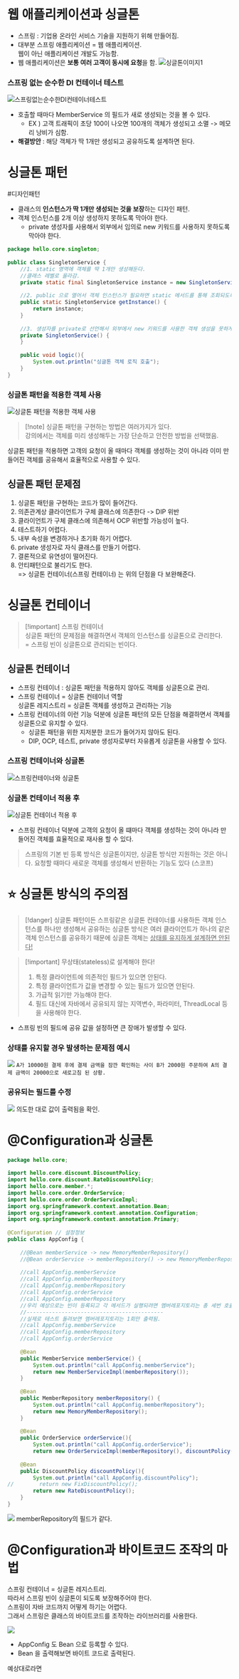 # 웹 애플리케이션과 싱글톤
- 스프링 : 기업용 온라인 서비스 기술을 지원하기 위해 만들어짐.
- 대부분 스프링 애플리케이션 = 웹 애플리케이션.<br>
  웹이 아닌 애플리케이션 개발도 가능함.
- 웹 애플리케이션은 **보통 여러 고객이 동시에 요청**을 함.
![싱글톤이미지1](https://i.imgur.com/7cvAhak.png)

### 스프링 없는 순수한 DI 컨테이너 테스트
![스프링없는순수한DI컨테이너테스트](https://i.imgur.com/GNuv0T6.png)
- 호출할 때마다 MemberService 의 필드가 새로 생성되는 것을 볼 수 있다.
	- EX ) 고객 트래픽이 초당 100이 나오면 100개의 객체가 생성되고 소멸 -> 메모리 낭비가 심함.
- **해결방안** : 해당 객체가 딱 1개만 생성되고 공유하도록 설계하면 된다.

# 싱글톤 패턴
#디자인패턴
- 클래스의 **인스턴스가 딱 1개만 생성되는 것을 보장**하는 디자인 패턴.
- 객체 인스턴스를 2개 이상 생성하지 못하도록 막아야 한다.
	- private 생성자를 사용해서 외부에서 임의로 new 키워드를 사용하지 못하도록 막아야 한다.

```java
package hello.core.singleton;  
  
public class SingletonService {  
    //1. static 영역에 객체를 딱 1개만 생성해둔다.
    //클래스 레벨로 올라감.
    private static final SingletonService instance = new SingletonService();  
  
    //2. public 으로 열어서 객체 인스턴스가 필요하면 static 메서드를 통해 조회되도록 허용한다.  
    public static SingletonService getInstance() {  
        return instance;  
    }  
  
    //3. 생성자를 private로 선언해서 외부에서 new 키워드를 사용한 객체 생성을 못하게 막는다.  
    private SingletonService() {  
    } 
     
    public void logic(){  
        System.out.println("싱글톤 객체 로직 호출");  
    }  
}
```

### 싱글톤 패턴을 적용한 객체 사용
![싱글톤 패턴을 적용한 객체 사용](https://i.imgur.com/k6mSVoj.png)

>[!note] 싱글톤 패턴을 구현하는 방법은 여러가지가 있다.<br>
>강의에서는 객체를 미리 생성해두는 가장 단순하고 안전한 방법을 선택했음.

싱글톤 패턴을 적용하면 고객의 요청이 올 때마다 객체를 생성하는 것이 아니라 이미 만들어진 객체를 공유해서 효율적으로 사용할 수 있다.

## 싱글톤 패턴 문제점  
 1. 싱글톤 패턴을 구현하는 코드가 많이 들어간다.  
 2. 의존관계상 클라이언트가 구체 클래스에 의존한다 -> DIP 위반 
 3. 클라이언트가 구체 클래스에 의존해서 OCP 위반할 가능성이 높다.  
 4. 테스트하기 어렵다.  
 5. 내부 속성을 변경하거나 초기화 하기 어렵다.  
 6. private 생성자로 자식 클래스를 만들기 어렵다.  
 7. 결론적으로 유연성이 떨어진다.  
 8. 안티패턴으로 불리기도 한다.  
 => 싱글톤 컨테이너(스프링 컨테이너) 는 위의 단점을 다 보완해준다.  

# 싱글톤 컨테이너
>[!important] 스프링 컨테이너 <br>
>싱글톤 패턴의 문제점을 해결하면서 객체의 인스턴스를 싱글톤으로 관리한다.<br>
> = 스프링 빈이 싱글톤으로 관리되는 빈이다.

## 싱글톤 컨테이너
- 스프링 컨테이너 : 싱글톤 패턴을 적용하지 않아도 객체를 싱글톤으로 관리.
- 스프링 컨테이너 = 싱글톤 컨테이너 역할 <br>
  싱글톤 레지스트리 = 싱글톤 객체를 생성하고 관리하는 기능
- 스프링 컨테이너의 이런 기능 덕분에 싱글톤 패턴의 모든 단점을 해결하면서 객체를 싱글톤으로 유지할 수 있다.
	- 싱글톤 패턴을 위한 지저분한 코드가 들어가지 않아도 된다.
	- DIP, OCP, 테스트, private 생성자로부터 자유롭게 싱글톤을 사용할 수 있다.

### 스프링 컨테이너와 싱글톤
![스프링컨테이너와 싱글톤](https://i.imgur.com/K5T4Zmw.png)

### 싱글톤 컨테이너 적용 후
![싱글톤 컨테이너 적용 후](https://i.imgur.com/rNyN4hr.png)
- 스프링 컨테이너 덕분에 고객의 요청이 올 떄마다 객체를 생성하는 것이 아니라 만들어진 객체를 효율적으로 재사용 할 수 있다.

> 스프링의 기본 빈 등록 방식은 싱글톤이지만, 싱글톤 방식만 지원하는 것은 아니다. 요청할 때마다 새로운 객체를 생성해서 반환하는 기능도 있다 (스코프) <br>

# ⭐️ 싱글톤 방식의 주의점
>[!danger] 싱글톤 패턴이든 스프링같은 싱글톤 컨테이너를 사용하든 객체 인스턴스를 하나만 생성해서 공유하는 싱글톤 방식은 여러 클라이언트가 하나의 같은 객체 인스턴스를 공유하기 때문에 싱글톤 객체는 <u>상태를 유지하게 설계하면 안된다!</u>

>[!important] 무상태(stateless)로 설계해야 한다! <br>
> 1. 특정 클라이언트에 의존적인 필드가 있으면 안된다.
> 2. 특정 클라이언트가 값을 변경할 수 있는 필드가 있으면 안된다.
> 3. 가급적 읽기만 가능해야 한다.
> 4. 필드 대신에 자바에서 공유되지 않는 지역변수, 파라미터, ThreadLocal 등을 사용해야 한다.

- 스프링 빈의 필드에 공유 값을 설정하면 큰 장애가 발생할 수 있다.

### 상태를 유지할 경우 발생하는 문제점 예시
![](https://i.imgur.com/PIqVIh1.png)
`A가 10000원 결제 후에 결제 금액을 잠깐 확인하는 사이 B가 2000원 주문하여 A의 결제 금액이 20000으로 새로고침 된 상황.`

### 공유되는 필드를 수정
![](https://i.imgur.com/esEjWJ5.png)
의도한 대로 값이 출력됨을 확인.

# @Configuration과 싱글톤
```java
package hello.core;  
  
import hello.core.discount.DiscountPolicy;  
import hello.core.discount.RateDiscountPolicy;  
import hello.core.member.*;  
import hello.core.order.OrderService;  
import hello.core.order.OrderServiceImpl;  
import org.springframework.context.annotation.Bean;  
import org.springframework.context.annotation.Configuration;  
import org.springframework.context.annotation.Primary;  
  
@Configuration // 설정정보  
public class AppConfig {  
  
    //@Bean memberService -> new MemoryMemberRepository()  
    //@Bean orderService -> memberRepository() -> new MemoryMemberRepository()  
    
    //call AppConfig.memberService
    //call AppConfig.memberRepository
    //call AppConfig.memberRepository
    //call AppConfig.orderService
    //call AppConfig.memberRepository
    //우리 예상으로는 빈이 등록되고 각 메서드가 실행되려면 멤버레포지토리는 총 세번 호출이 될텐데  
    //-------------------------------------------  
    //실제로 테스트 돌려보면 멤버레포지토리는 1회만 출력됨.  
    //call AppConfig.memberService
    //call AppConfig.memberRepository
    //call AppConfig.orderService  
    
    @Bean  
    public MemberService memberService() {  
        System.out.println("call AppConfig.memberService");  
        return new MemberServiceImpl(memberRepository());  
    }  
  
    @Bean  
    public MemberRepository memberRepository() {  
        System.out.println("call AppConfig.memberRepository");  
        return new MemoryMemberRepository();  
    }  
  
    @Bean  
    public OrderService orderService(){  
        System.out.println("call AppConfig.orderService");  
        return new OrderServiceImpl(memberRepository(), discountPolicy());}  
  
    @Bean  
    public DiscountPolicy discountPolicy(){  
        System.out.println("call AppConfig.discountPolicy");  
//        return new FixDiscountPolicy();  
        return new RateDiscountPolicy();  
    }  
}
```

![](https://i.imgur.com/DuAWWpF.png)
memberRepository의 필드가 같다.

# @Configuration과 바이트코드 조작의 마법
스프링 컨테이너 = 싱글톤 레지스트리. <br>
따라서 스프링 빈이 싱글톤이 되도록 보장해주어야 한다. <br>
스프링이 자바 코드까지 어떻게 하기는 어렵다. <br>
그래서 스프링은 클래스의 바이트코드를 조작하는 라이브러리를 사용한다.

![](https://i.imgur.com/7oGsHFz.png)
- AppConfig 도 Bean 으로 등록할 수 있다.
- Bean 을 출력해보면 바이트 코드로 출력된다. 

예상대로라면 